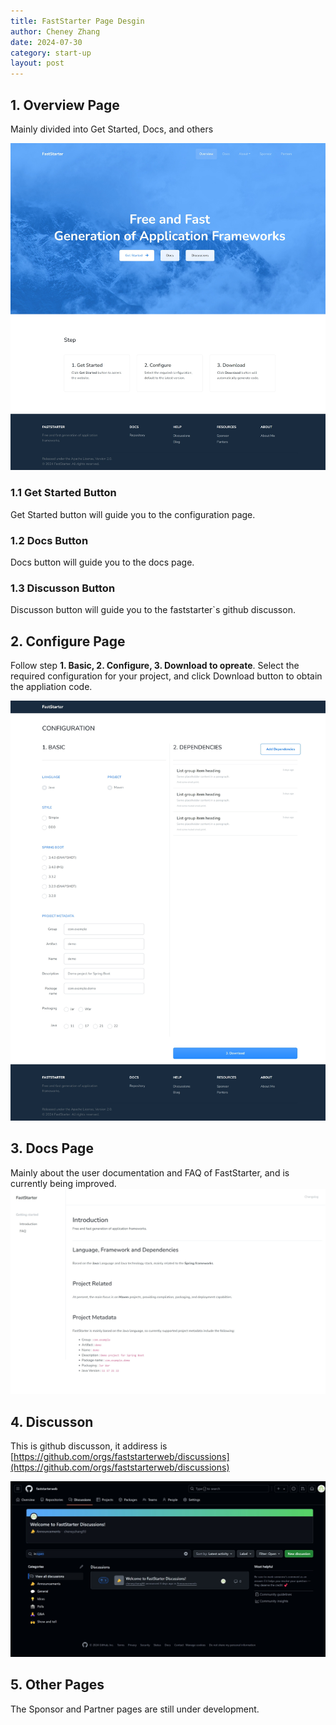 ```yaml
---
title: FastStarter Page Desgin
author: Cheney Zhang
date: 2024-07-30
category: start-up
layout: post
---
```


## 1. Overview Page

Mainly divided into Get Started, Docs, and others

![overview-page](../assets/image/overview-page.jpeg)

### 1.1 Get Started Button

Get Started button will guide you to the configuration page.

### 1.2 Docs Button

Docs button will guide you to the docs page.

### 1.3 Discusson Button

Discusson button will guide you to the faststarter`s github discusson.

## 2. Configure Page

Follow step **1. Basic, 2. Configure, 3. Download to opreate**. Select the required configuration for your project, and click Download button to obtain the appliation code.

![configure-page](../assets/image/configure-page.jpeg)

## 3. Docs Page

Mainly about the user documentation and FAQ of FastStarter, and is currently being improved.
![docs-page](../assets/image/docs-page.jpeg)


## 4. Discusson

This is github discusson, it addiress is [https://github.com/orgs/faststarterweb/discussions](https://github.com/orgs/faststarterweb/discussions)

![discusson-page](../assets/image/discusson-page.jpeg)

## 5. Other Pages

The Sponsor and Partner pages are still under development.